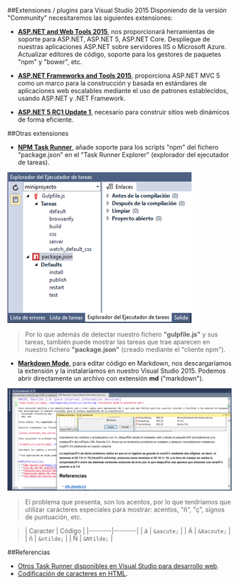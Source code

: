 ##Extensiones / plugins para Visual Studio 2015
Disponiendo de la versión "Community" necesitaremos las siguientes extensiones:
+ **[ASP.NET and Web Tools 2015](https://visualstudiogallery.msdn.microsoft.com/c94a02e9-f2e9-4bad-a952-a63a967e3935)**, nos proporcionará herramientas de soporte para ASP.NET, ASP.NET 5, ASP.NET Core. Despliegue de nuestras aplicaciones  ASP.NET sobre servidores IIS o Microsoft Azure. Actualizar editores de código, soporte para los gestores de paquetes "npm" y "bower", etc.

+ **[ASP.NET Frameworks and Tools 2015](https://visualstudiogallery.msdn.microsoft.com/2f8a7e60-2e6b-4220-b334-26d1e60ec54c)**, proporciona ASP.NET MVC 5 como un marco para la construcción y basada en estándares de aplicaciones web escalables mediante el uso de patrones establecidos, usando ASP.NET y .NET Framework.

+ **[ASP.NET 5 RC1 Update 1](https://www.nuget.org/packages/Microsoft.AspNet.Mvc/5.1.0-rc1)**, necesario para construir sitios web dinámicos de forma eficiente.

##Otras extensiones
+ **[NPM Task Runner](https://visualstudiogallery.msdn.microsoft.com/8f2f2cbc-4da5-43ba-9de2-c9d08ade4941)**, añade soporte para los scripts "npm" del fichero "package.json" en el "Task Runner Explorer" (explorador del ejecutador de tareas).  

 ![npm_task_runner_json.png](./images/npm_task_runner_json.PNG "NPM Task Runner")  

>Por lo que además de detectar nuestro fichero **"gulpfile.js"** y sus tareas, también puede mostrar las tareas que trae aparecen en nuestro fichero **"package.json"** (creado mediante el "cliente npm").


+ **[Markdown Mode](https://visualstudiogallery.msdn.microsoft.com/0855e23e-4c4c-4c82-8b39-24ab5c5a7f79)**, para editar código en Markdown, nos descargaríamos la extensión y la instalaríamos en nuestro Visual Studio 2015. Podemos abrir directamente un archivo con extensión **md** ("markdown").

![markdown_visual_Studio_new.png](./images/markdown_visual_studio_new.PNG)  

> El problema que presenta, son los acentos, por lo que tendríamos que utilizar carácteres especiales para mostrar: acentos, "ñ", "ç", signos de puntuación, etc.  

> | Caracter | Código |
|--------|--------|
| á | `&aacute;` |
| Á | `&Aacoute;` |
| ñ | `&ntilde;` |
| Ñ | `&Ntilde;` |

##Referencias
+ [Otros Task Runner disponibles en Visual Studio para desarrollo web](https://blogs.msdn.microsoft.com/webdev/2016/01/06/task-runners-in-visual-studio-2015/).
+ [Codificación de caracteres en HTML](http://librosweb.es/libro/xhtml/capitulo_3/codificacion_de_caracteres.html).
